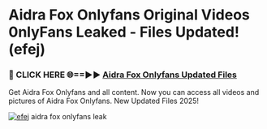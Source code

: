 # Aidra Fox Onlyfans Original Videos 0nlyFans Leaked - Files Updated! (efej)

<h3>🔴 CLICK HERE 🌐==►► <a href="https://tinyurl.com/x26r9saj" rel="nofollow">Aidra Fox Onlyfans Updated Files</a></h3>

Get Aidra Fox Onlyfans and all content. Now you can access all videos and pictures of Aidra Fox Onlyfans. New Updated Files 2025!

[![efej](https://i.imgur.com/LkgZPqh.gif)](https://tinyurl.com/x26r9saj)
aidra fox onlyfans leak